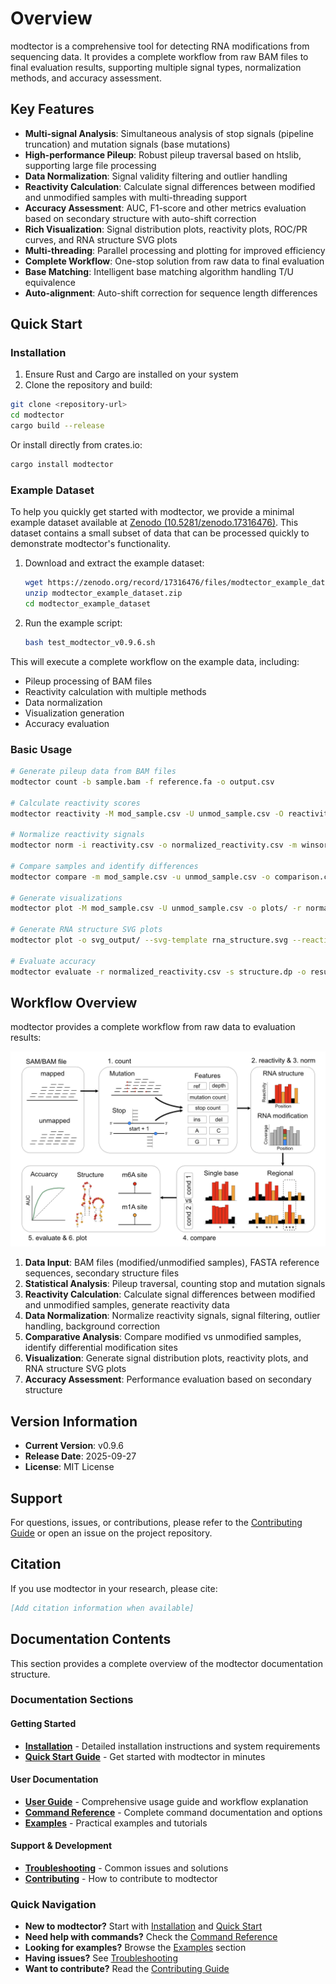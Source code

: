 # Overview

modtector is a comprehensive tool for detecting RNA modifications from sequencing data. It provides a complete workflow from raw BAM files to final evaluation results, supporting multiple signal types, normalization methods, and accuracy assessment.

## Key Features

- **Multi-signal Analysis**: Simultaneous analysis of stop signals (pipeline truncation) and mutation signals (base mutations)
- **High-performance Pileup**: Robust pileup traversal based on htslib, supporting large file processing
- **Data Normalization**: Signal validity filtering and outlier handling
- **Reactivity Calculation**: Calculate signal differences between modified and unmodified samples with multi-threading support
- **Accuracy Assessment**: AUC, F1-score and other metrics evaluation based on secondary structure with auto-shift correction
- **Rich Visualization**: Signal distribution plots, reactivity plots, ROC/PR curves, and RNA structure SVG plots
- **Multi-threading**: Parallel processing and plotting for improved efficiency
- **Complete Workflow**: One-stop solution from raw data to final evaluation
- **Base Matching**: Intelligent base matching algorithm handling T/U equivalence
- **Auto-alignment**: Auto-shift correction for sequence length differences

## Quick Start

### Installation

1. Ensure Rust and Cargo are installed on your system
2. Clone the repository and build:

```bash
git clone <repository-url>
cd modtector
cargo build --release
```

Or install directly from crates.io:

```bash
cargo install modtector
```

### Example Dataset

To help you quickly get started with modtector, we provide a minimal example dataset available at [Zenodo (10.5281/zenodo.17316476)](https://doi.org/10.5281/zenodo.17316476). This dataset contains a small subset of data that can be processed quickly to demonstrate modtector's functionality.

1. Download and extract the example dataset:
   ```bash
   wget https://zenodo.org/record/17316476/files/modtector_example_dataset.zip
   unzip modtector_example_dataset.zip
   cd modtector_example_dataset
   ```

2. Run the example script:
   ```bash
   bash test_modtector_v0.9.6.sh
   ```

This will execute a complete workflow on the example data, including:
- Pileup processing of BAM files
- Reactivity calculation with multiple methods
- Data normalization
- Visualization generation
- Accuracy evaluation

### Basic Usage

```bash
# Generate pileup data from BAM files
modtector count -b sample.bam -f reference.fa -o output.csv

# Calculate reactivity scores
modtector reactivity -M mod_sample.csv -U unmod_sample.csv -O reactivity.csv

# Normalize reactivity signals
modtector norm -i reactivity.csv -o normalized_reactivity.csv -m winsor90

# Compare samples and identify differences
modtector compare -m mod_sample.csv -u unmod_sample.csv -o comparison.csv

# Generate visualizations
modtector plot -M mod_sample.csv -U unmod_sample.csv -o plots/ -r normalized_reactivity.csv

# Generate RNA structure SVG plots
modtector plot -o svg_output/ --svg-template rna_structure.svg --reactivity normalized_reactivity.csv

# Evaluate accuracy
modtector evaluate -r normalized_reactivity.csv -s structure.dp -o results/ -g gene_id
```

## Workflow Overview

modtector provides a complete workflow from raw data to evaluation results:

![Workflow Diagram](images/workflow.png)

1. **Data Input**: BAM files (modified/unmodified samples), FASTA reference sequences, secondary structure files
2. **Statistical Analysis**: Pileup traversal, counting stop and mutation signals
3. **Reactivity Calculation**: Calculate signal differences between modified and unmodified samples, generate reactivity data
4. **Data Normalization**: Normalize reactivity signals, signal filtering, outlier handling, background correction
5. **Comparative Analysis**: Compare modified vs unmodified samples, identify differential modification sites
6. **Visualization**: Generate signal distribution plots, reactivity plots, and RNA structure SVG plots
7. **Accuracy Assessment**: Performance evaluation based on secondary structure

## Version Information

- **Current Version**: v0.9.6
- **Release Date**: 2025-09-27
- **License**: MIT License

## Support

For questions, issues, or contributions, please refer to the [Contributing Guide](contributing.md) or open an issue on the project repository.

## Citation

If you use modtector in your research, please cite:

```bibtex
[Add citation information when available]
```

## Documentation Contents

This section provides a complete overview of the modtector documentation structure.

### Documentation Sections

#### Getting Started
- **[Installation](installation.md)** - Detailed installation instructions and system requirements
- **[Quick Start Guide](quickstart.md)** - Get started with modtector in minutes

#### User Documentation
- **[User Guide](user-guide.md)** - Comprehensive usage guide and workflow explanation
- **[Command Reference](commands.md)** - Complete command documentation and options
- **[Examples](examples.md)** - Practical examples and tutorials

#### Support & Development
- **[Troubleshooting](troubleshooting.md)** - Common issues and solutions
- **[Contributing](contributing.md)** - How to contribute to modtector

### Quick Navigation

- **New to modtector?** Start with [Installation](installation.md) and [Quick Start](quickstart.md)
- **Need help with commands?** Check the [Command Reference](commands.md)
- **Looking for examples?** Browse the [Examples](examples.md) section
- **Having issues?** See [Troubleshooting](troubleshooting.md)
- **Want to contribute?** Read the [Contributing Guide](contributing.md)